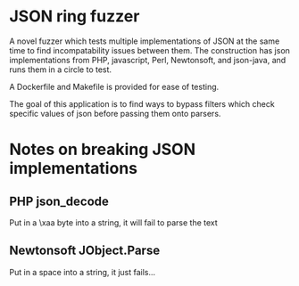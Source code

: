 # JSON ring fuzzer
A novel fuzzer which tests multiple implementations of JSON at the same time to find incompatability issues between them.
The construction has json implementations from PHP, javascript, Perl, Newtonsoft, and json-java, and runs them in a circle to test.

A Dockerfile and Makefile is provided for ease of testing.

The goal of this application is to find ways to bypass filters which check specific values of json before passing them onto parsers.

# Notes on breaking JSON implementations

## PHP json_decode
Put in a \xaa byte into a string, it will fail to parse the text
## Newtonsoft JObject.Parse
Put in a space into a string, it just fails...

